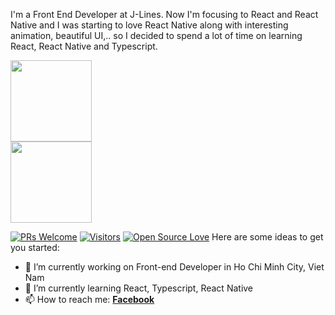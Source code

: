 I'm a Front End Developer at J-Lines. Now I'm focusing to React and React Native and I was starting to love React Native along with interesting animation, beautiful UI,.. so I decided to spend a lot of time on learning React, React Native and Typescript. 

<img style="display: block" align="" height='130px' src="https://github-readme-stats.vercel.app/api?username=adamalston&hide_title=true&show_icons=true&include_all_commits=true&line_height=21&bg_color=0,EC6C6C,FFD479,FFFC79,73FA79&theme=graywhite" />
<img align="" height='130px' src="https://github-readme-stats.vercel.app/api/top-langs/?username=adamalston&hide_title=true&layout=compact&bg_color=0,73FA79,73FDFF,D783FF&theme=graywhite" />

[![PRs Welcome](https://img.shields.io/badge/PRs-welcome-brightgreen.svg?style=flat&logo=github)](https://github.com/delta94) [![Visitors](https://visitor-badge.glitch.me/badge?page_id=delta94.visitor-badge)](https://github.com/delta94) [![Open Source Love](https://badges.frapsoft.com/os/v2/open-source.svg?v=103)](https://github.com/delta94)
Here are some ideas to get you started:

- 🔭 I’m currently working on Front-end Developer in Ho Chi Minh City, Viet Nam
- 🌱 I’m currently learning React, Typescript, React Native
- 📫 How to reach me: [**Facebook**](https://www.facebook.com/nht.94e)

